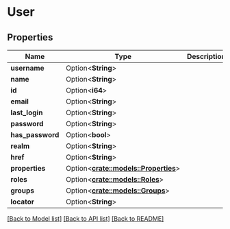 # User

## Properties

Name | Type | Description | Notes
------------ | ------------- | ------------- | -------------
**username** | Option<**String**> |  | [optional]
**name** | Option<**String**> |  | [optional]
**id** | Option<**i64**> |  | [optional]
**email** | Option<**String**> |  | [optional]
**last_login** | Option<**String**> |  | [optional]
**password** | Option<**String**> |  | [optional]
**has_password** | Option<**bool**> |  | [optional]
**realm** | Option<**String**> |  | [optional]
**href** | Option<**String**> |  | [optional]
**properties** | Option<[**crate::models::Properties**](properties.md)> |  | [optional]
**roles** | Option<[**crate::models::Roles**](roles.md)> |  | [optional]
**groups** | Option<[**crate::models::Groups**](groups.md)> |  | [optional]
**locator** | Option<**String**> |  | [optional]

[[Back to Model list]](../README.md#documentation-for-models) [[Back to API list]](../README.md#documentation-for-api-endpoints) [[Back to README]](../README.md)


